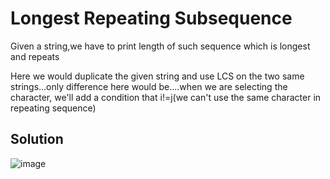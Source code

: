 # Longest Repeating Subsequence

Given a string,we have to print length of such sequence which is longest and repeats

Here we would duplicate the given string and use LCS on the two same strings...only difference here would be....when we are selecting the character, we'll add a condition that i!=j(we can't use the same character in repeating sequence)

## Solution
![image](https://user-images.githubusercontent.com/44740658/113820074-dab3bb80-9797-11eb-9004-00e74c096dd2.png)
